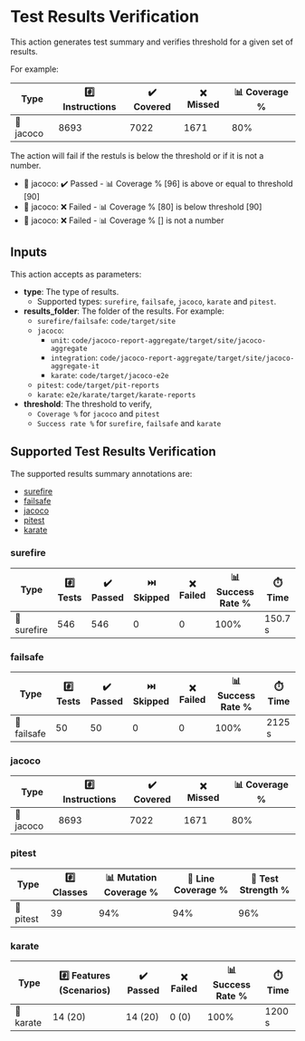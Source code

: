 # Test Results Verification

This action generates test summary and verifies threshold for a given set of results.

For example:

| Type     | #️⃣ Instructions | ✔️ Covered | ❌ Missed | 📊 Coverage % |
|----------|-----------------|-------------|-----------|----------------|
|📙 jacoco |8693             |7022         | 1671      |80%             |

The action will fail if the restuls is below the threshold or if it is not a number.

* 📙 jacoco: ✔️ Passed - 📊 Coverage % [96] is above or equal to threshold [90]
* 📙 jacoco: ❌ Failed - 📊 Coverage % [80] is below threshold [90]
* 📙 jacoco: ❌ Failed - 📊 Coverage % [] is not a number

## Inputs

This action accepts as parameters:

* **type**: The type of results.
  * Supported types: `surefire`, `failsafe`, `jacoco`, `karate` and `pitest`.
* **results_folder**: The folder of the results. For example:
  * `surefire/failsafe`: `code/target/site`
  * `jacoco`:
    * `unit`: `code/jacoco-report-aggregate/target/site/jacoco-aggregate`
    * `integration`: `code/jacoco-report-aggregate/target/site/jacoco-aggregate-it`
    * `karate`: `code/target/jacoco-e2e`
  * `pitest`: `code/target/pit-reports`
  * `karate`: `e2e/karate/target/karate-reports`
* **threshold**: The threshold to verify,
  * `Coverage %` for `jacoco` and `pitest`
  * `Success rate %` for `surefire`, `failsafe` and `karate`

## Supported Test Results Verification

The supported results summary annotations are:

  * [surefire](#surefire)
  * [failsafe](#failsafe)
  * [jacoco](#jacoco)
  * [pitest](#pitest)
  * [karate](#karate)

### surefire

|Type        | #️⃣ Tests | ✔️ Passed | ⏭️ Skipped | ❌ Failed | 📊 Success Rate % | ⏱️ Time |
|------------|----------|------------|-------------|-----------|-------------------|---------|
|📗 surefire |546       |546         |0            |0          |100%               | 150.7 s |

### failsafe

|Type        | #️⃣ Tests | ✔️ Passed | ⏭️ Skipped | ❌ Failed | 📊 Success Rate % | ⏱️ Time |
|------------|----------|------------|-------------|-----------|-------------------|---------|
|📘 failsafe |50        |50          |0            |0          |100%               | 2125 s  |

### jacoco

| Type     | #️⃣ Instructions | ✔️ Covered | ❌ Missed | 📊 Coverage % |
|----------|-----------------|-------------|-----------|----------------|
|📙 jacoco |8693             |7022         | 1671      |80%             |

### pitest

| Type     | #️⃣ Classes | 📊 Mutation Coverage % | 📑 Line Coverage % | 💪 Test Strength % |
|----------|-------------|------------------------|--------------------|---------------------|
|📒 pitest |39           |94%                     |94%                 |96%                  |

### karate

| Type     | #️⃣ Features (Scenarios) | ✔️ Passed | ❌ Failed | 📊 Success Rate % | ⏱️ Time |
|----------|-------------------------|------------|-----------|------------------|---------|
|📕 karate  |14 (20)                  |14 (20)    |0 (0)      |100%               | 1200 s  |
